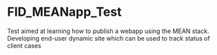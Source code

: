 # FID_MEANapp_Test
Test aimed at learning how to publish a webapp using the MEAN stack. Developing end-user dynamic site which can be used to track status of client cases
